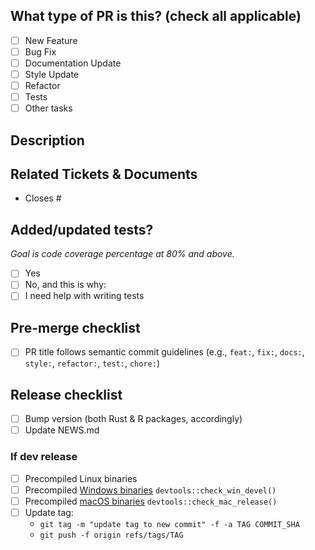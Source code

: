 <!--
  For Work In Progress Pull Requests, please use the Draft PR feature,
  see https://github.blog/2019-02-14-introducing-draft-pull-requests/ for further details
  For a timely review/response, please avoid force-pushing additional
  commits if your PR already received reviews or comments
  Before submitting a Pull Request, please ensure you've done the following:
  - 👷‍♀️ Create small PRs. In most cases this will be possible.
  - ✅ Provide tests for your changes.
  - 📝 Use descriptive commit messages.
  - 📗 Update any related documentation and include any relevant screenshots
-->

## What type of PR is this? (check all applicable)

- [ ] New Feature
- [ ] Bug Fix
- [ ] Documentation Update
- [ ] Style Update
- [ ] Refactor
- [ ] Tests
- [ ] Other tasks

## Description

## Related Tickets & Documents

<!--
For pull requests that relate or close an issue, please include them
below.  We like to follow [Github's guidance on linking issues to pull requests](https://docs.github.com/en/issues/tracking-your-work-with-issues/linking-a-pull-request-to-an-issue).

For example having the text: "closes #1234" would connect the current pull
request to issue 1234.  And when we merge the pull request, Github will
automatically close the issue.
-->

- Closes #

## Added/updated tests?
_Goal is code coverage percentage at 80% and above._

- [ ] Yes
- [ ] No, and this is why: <!--please replace this line with details on why tests have not been included-->
- [ ] I need help with writing tests

## Pre-merge checklist

- [ ] PR title follows semantic commit guidelines (e.g., `feat:`, `fix:`, `docs:`, `style:`, `refactor:`, `test:`, `chore:`)

<!--
- feat: (new feature for the user, not a new feature for build script)
- fix: (bug fix for the user, not a fix to a build script)
- docs: (changes to the documentation)
- style: (formatting, missing semi colons, etc; no production code change)
- refactor: (refactoring production code, eg. renaming a variable)
- test: (adding missing tests, refactoring tests; no production code change)
- chore: (updating grunt tasks etc; no production code change)
-->

## Release checklist

- [ ] Bump version (both Rust & R packages, accordingly)
- [ ] Update NEWS.md

### If dev release
- [ ] Precompiled Linux binaries
- [ ] Precompiled [Windows binaries](https://win-builder.r-project.org/upload.aspx) `devtools::check_win_devel()` 
- [ ] Precompiled [macOS binaries](https://mac.r-project.org/macbuilder/submit.html) `devtools::check_mac_release()`
- [ ] Update tag:
  - `git tag -m "update tag to new commit" -f -a TAG COMMIT_SHA`
  - `git push -f origin refs/tags/TAG`
